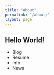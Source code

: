 ```yaml
---
title: "About"
permalink: "/about/"
layout: page
---
```


## Hello World!

 - Blog
 - Resume
 - Info
 - News
